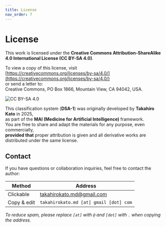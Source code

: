 ```yaml
---
title: License
nav_order: 7
---
```


# License

This work is licensed under the **Creative Commons Attribution-ShareAlike 4.0 International License (CC BY-SA 4.0)**.

To view a copy of this license, visit  
[https://creativecommons.org/licenses/by-sa/4.0/](https://creativecommons.org/licenses/by-sa/4.0/)  
or send a letter to:  
Creative Commons, PO Box 1866, Mountain View, CA 94042, USA.

![CC BY-SA 4.0](https://licensebuttons.net/l/by-sa/4.0/88x31.png)

This classification system (**DSA-1**) was originally developed by **Takahiro Kato** in 2025,  
as part of the **MAI (Medicine for Artificial Intelligence)** framework.  
You are free to share and adapt the materials for any purpose, even commercially,  
**provided that** proper attribution is given and all derivative works are distributed under the same license.

## Contact

If you have questions or collaboration inquiries, feel free to contact the author:

| Method | Address |
|--------|---------|
| Clickable | <a href="mailto:&#x74;&#x61;&#x6b;&#x61;&#x68;&#x69;&#x72;&#x6f;&#x6b;&#x61;&#x74;&#x6f;&#x2e;&#x6d;&#x64;&#x40;&#x67;&#x6d;&#x61;&#x69;&#x6c;&#x2e;&#x63;&#x6f;&#x6d;">&#x74;&#x61;&#x6b;&#x61;&#x68;&#x69;&#x72;&#x6f;&#x6b;&#x61;&#x74;&#x6f;&#x2e;&#x6d;&#x64;&#x40;&#x67;&#x6d;&#x61;&#x69;&#x6c;&#x2e;&#x63;&#x6f;&#x6d;</a> |
| Copy & edit | `takahirokato.md [at] gmail [dot] com` |

*To reduce spam, please replace `[at]` with `@` and `[dot]` with `.` when copying the address.*

